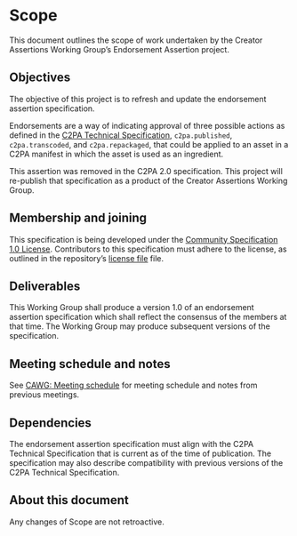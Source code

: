 # Scope

This document outlines the scope of work undertaken by the Creator Assertions Working Group’s Endorsement Assertion project.

## Objectives

The objective of this project is to refresh and update the endorsement assertion specification.

Endorsements are a way of indicating approval of three possible actions as defined in the [C2PA Technical Specification](https://c2pa.org/specifications/specifications/2.0/specs/C2PA_Specification.html#_actions), `c2pa.published`, `c2pa.transcoded`, and `c2pa.repackaged`, that could be applied to an asset in a C2PA manifest in which the asset is used as an ingredient.

This assertion was removed in the C2PA 2.0 specification. This project will re-publish that specification as a product of the Creator Assertions Working Group.

## Membership and joining

This specification is being developed under the [Community Specification 1.0 License](https://github.com/CommunitySpecification/1.0/1._Community_Specification_License-v1.md). Contributors to this specification must adhere to the license, as outlined in the repository’s [license file](/license.md) file.

## Deliverables

This Working Group shall produce a version 1.0 of an endorsement assertion specification which shall reflect the consensus of the members at that time. The Working Group may produce subsequent versions of the specification.

## Meeting schedule and notes

See [CAWG: Meeting schedule](https://creator-assertions.github.io/#_meeting_schedule) for meeting schedule and notes from previous meetings.

## Dependencies

The endorsement assertion specification must align with the C2PA Technical Specification that is current as of the time of publication. The specification may also describe compatibility with previous versions of the C2PA Technical Specification.

## About this document

Any changes of Scope are not retroactive. 
